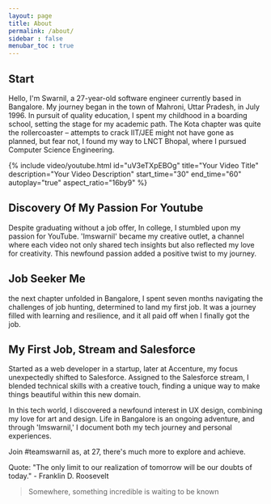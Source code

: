 ```yaml
---
layout: page
title: About
permalink: /about/
sidebar : false
menubar_toc : true
---
```


## Start
Hello, I'm Swarnil, a 27-year-old software engineer currently based in Bangalore. My journey began in the town of Mahroni, Uttar Pradesh, in July 1996. In pursuit of quality education, I spent my childhood in a boarding school, setting the stage for my academic path. The Kota chapter was quite the rollercoaster – attempts to crack IIT/JEE might not have gone as planned, but fear not, I found my way to LNCT Bhopal, where I pursued Computer Science Engineering.

{% include video/youtube.html id="uV3eTXpEBOg" title="Your Video Title" description="Your Video Description" start_time="30" end_time="60" autoplay="true" aspect_ratio="16by9" %}


## Discovery Of My Passion For Youtube
Despite graduating without a job offer, In college, I stumbled upon my passion for YouTube. 'Imswarnil' became my creative outlet, a channel where each video not only shared tech insights but also reflected my love for creativity. This newfound passion added a positive twist to my journey.

## Job Seeker Me
the next chapter unfolded in Bangalore, I spent seven months navigating the challenges of job hunting, determined to land my first job. It was a journey filled with learning and resilience, and it all paid off when I finally got the job.

## My First Job, Stream and Salesforce
Started as a web developer in a startup, later at Accenture, my focus unexpectedly shifted to Salesforce. Assigned to the Salesforce stream, I blended technical skills with a creative touch, finding a unique way to make things beautiful within this new domain.

In this tech world, I discovered a newfound interest in UX design, combining my love for art and design. Life in Bangalore is an ongoing adventure, and through 'Imswarnil,' I document both my tech journey and personal experiences.

Join #teamswarnil as, at 27, there's much more to explore and achieve.

Quote: "The only limit to our realization of tomorrow will be our doubts of today." - Franklin D. Roosevelt
> Somewhere, something incredible is waiting to be known


